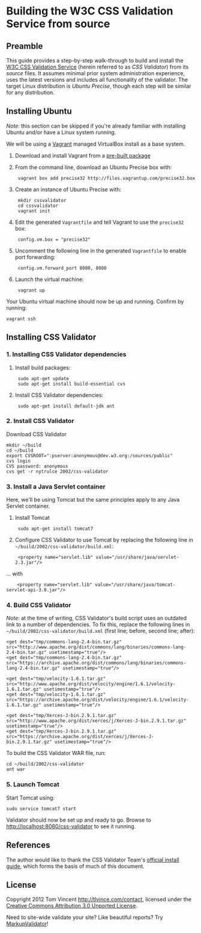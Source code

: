 # Building the W3C CSS Validation Service from source

## Preamble

This guide provides a step-by-step walk-through to build and install the [W3C
CSS Validation Service][home] (herein referred to as *CSS Validator*) from its
*source* files. It assumes minimal prior system administration experience, uses
the latest versions and includes all functionality of the validator. The target
Linux distribution is *Ubuntu Precise*, though each step will be similar for
any distribution.

## Installing Ubuntu

*Note*: this section can be skipped if you're already familiar with installing
Ubuntu and/or have a Linux system running.

We will be using a [Vagrant][] managed VirtualBox install as a base system.

1. Download and install Vagrant from a [pre-built package][vagrantdl]
2. From the command line, download an Ubuntu Precise box with:

        vagrant box add precise32 http://files.vagrantup.com/precise32.box

3. Create an instance of Ubuntu Precise with:

        mkdir cssvalidator
        cd cssvalidator
        vagrant init

4. Edit the generated `Vagrantfile` and tell Vagrant to use the `precise32` box:

        config.vm.box = "precise32"

5. Uncomment the following line in the generated `Vagrantfile` to enable port
   forwarding:

        config.vm.forward_port 8080, 8080

6. Launch the virtual machine:

        vagrant up

Your Ubuntu virtual machine should now be up and running. Confirm by running:

    vagrant ssh

## Installing CSS Validator

### 1. Installing CSS Validator dependencies

1. Install build packages:

        sudo apt-get update
        sudo apt-get install build-essential cvs

2. Install CSS Validator dependencies:

        sudo apt-get install default-jdk ant

### 2. Install CSS Validator

Download CSS Validator

    mkdir ~/build
    cd ~/build
    export CVSROOT=":pserver:anonymous@dev.w3.org:/sources/public"
    cvs login
    CVS password: anonymous
    cvs get -r nytrulce 2002/css-validator

### 3. Install a Java Servlet container

Here, we'll be using Tomcat but the same principles apply to any Java Servlet
container.

1. Install Tomcat

        sudo apt-get install tomcat7

2. Configure CSS Validator to use Tomcat by replacing the following line in
`~/build/2002/css-validator/build.xml`:

        <property name="servlet.lib" value="/usr/share/java/servlet-2.3.jar"/>

  ... with

        <property name="servlet.lib" value="/usr/share/java/tomcat-servlet-api-3.0.jar"/>

### 4. Build CSS Validator

*Note*: at the time of writing, CSS Validator's build script uses an outdated
 link to a number of dependencies. To fix this, replace the following lines in
`~/build/2002/css-validator/build.xml` (first line; before, second line;
after):

    <get dest="tmp/commons-lang-2.4-bin.tar.gz" src="http://www.apache.org/dist/commons/lang/binaries/commons-lang-2.4-bin.tar.gz" usetimestamp="true"/>
    <get dest="tmp/commons-lang-2.4-bin.tar.gz" src="https://archive.apache.org/dist/commons/lang/binaries/commons-lang-2.4-bin.tar.gz" usetimestamp="true"/>

    <get dest="tmp/velocity-1.6.1.tar.gz" src="http://www.apache.org/dist/velocity/engine/1.6.1/velocity-1.6.1.tar.gz" usetimestamp="true"/>
    <get dest="tmp/velocity-1.6.1.tar.gz" src="https://archive.apache.org/dist/velocity/engine/1.6.1/velocity-1.6.1.tar.gz" usetimestamp="true"/>

    <get dest="tmp/Xerces-J-bin.2.9.1.tar.gz" src="http://www.apache.org/dist/xerces/j/Xerces-J-bin.2.9.1.tar.gz" usetimestamp="true"/>
    <get dest="tmp/Xerces-J-bin.2.9.1.tar.gz" src="https://archive.apache.org/dist/xerces/j/Xerces-J-bin.2.9.1.tar.gz" usetimestamp="true"/>

To build the CSS Validator WAR file, run:

    cd ~/build/2002/css-validator
    ant war

### 5. Launch Tomcat

Start Tomcat using:

    sudo service tomcat7 start

Validator should now be set up and ready to go. Browse to
[http://localhost:8080/css-validator][localhost8080] to see it running.

## References

The author would like to thank the CSS Validator Team's [official install
guide][official], which forms the basis of much of this document.

## License

Copyright 2012 Tom Vincent <http://tlvince.com/contact>, licensed under the
[Creative Commons Attribution 3.0 Unported License][cc].

Need to site-wide validate your site? Like beautiful reports? Try
[MarkupValidator][]!

  [cc]: http://creativecommons.org/licenses/by/3.0/
  [home]: http://jigsaw.w3.org/css-validator/
  [vagrant]: http://vagrantup.com/
  [vagrantdl]: http://downloads.vagrantup.com/tags/v1.0.5
  [official]: http://jigsaw.w3.org/css-validator/DOWNLOAD.html
  [localhost8080]: http://localhost:8080/css-validator
  [markupvalidator]: http://markupvalidator.com
